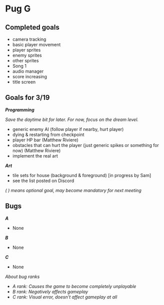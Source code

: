 # Pug G

## Completed goals

- camera tracking
- basic player movement
- player sprites
- enemy sprites
- other sprites
- Song 1
- audio manager
- score increasing
- title screen

## Goals for 3/19
***Programming***

*Save the daytime bit for later. For now, focus on the dream level.*
- generic enemy AI (follow player if nearby, hurt player)
- dying & restarting from checkpoint
- player HP bar (Matthew Riviere)
- obstacles that can hurt the player (just generic spikes or something for now) (Matthew Riviere)
- implement the real art

***Art***
- tile sets for house (background & foreground) [in progress by Sam]
- see the list posted on Discord

*( ) means optional goal, may become mandatory for next meeting*


## Bugs

***A***

- None

***B***

- None

***C***

- None

*About bug ranks*
- *A rank: Causes the game to become completely unplayable*
- *B rank: Negatively affects gameplay*
- *C rank: Visual error, doesn't affect gameplay at all*
